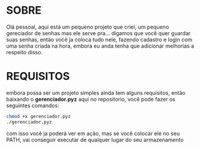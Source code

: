 # SOBRE
Olá pessoal, aqui está um pequeno projeto que criei, um pequeno gereciador de senhas
mas ele serve pra... digamos que você quer guardar suas senhas, então você ja coloca
tudo nele, fazendo cadastro e login com uma senha criada na hora, embora eu anda tenha
que adicionar melhorias a respeito disso.

# REQUISITOS
embora possa ser um projeto simples ainda tem alguns requisitos, então baixando o 
**gerenciador.pyz** aqui no repositorio, você pode fazer os seguintes comandos:

```bash
chmod +x gerenciador.pyz
./gerenciador.pyz
```

com isso você ja poderá ver em ação, mas se você colocar ele no seu PATH, vai conseguir
executar de qualquer lugar do seu armazenamento